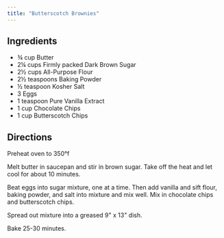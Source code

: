 ```yaml
---
title: "Butterscotch Brownies"
---
```


## Ingredients

- ¾ cup Butter
- 2¼ cups Firmly packed Dark Brown Sugar
- 2½ cups All-Purpose Flour
- 2½ teaspoons Baking Powder
- ½ teaspoon Kosher Salt
- 3 Eggs
- 1 teaspoon Pure Vanilla Extract
- 1 cup Chocolate Chips
- 1 cup Butterscotch Chips

## Directions

Preheat oven to 350°f

Melt butter in saucepan and stir in brown sugar. Take off the heat and let cool for about 10 minutes.

Beat eggs into sugar mixture, one at a time. Then add vanilla and sift flour, baking powder, and salt into mixture and mix well. Mix in chocolate chips and butterscotch chips.

Spread out mixture into a greased 9" x 13" dish.

Bake 25-30 minutes.
